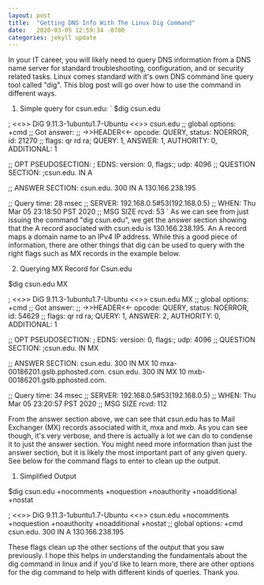 ```yaml
---
layout: post
title:  "Getting DNS Info With The Linux Dig Command"
date:   2020-03-05 12:59:34 -0700
categories: jekyll update
---
```

In your IT career, you will likely need to query DNS information from a DNS name server for standard troubleshooting, configuration, and or security related tasks.
Linux comes standard with it's own DNS command line query tool called "dig".  This blog post will go over how to use the command in different ways.
1. Simple query for csun.edu:
`
$dig csun.edu

; <<>> DiG 9.11.3-1ubuntu1.7-Ubuntu <<>> csun.edu
;; global options: +cmd
;; Got answer:
;; ->>HEADER<<- opcode: QUERY, status: NOERROR, id: 21270
;; flags: qr rd ra; QUERY: 1, ANSWER: 1, AUTHORITY: 0, ADDITIONAL: 1

;; OPT PSEUDOSECTION:
; EDNS: version: 0, flags:; udp: 4096
;; QUESTION SECTION:
;csun.edu.                      IN      A

;; ANSWER SECTION:
csun.edu.               300     IN      A       130.166.238.195

;; Query time: 28 msec
;; SERVER: 192.168.0.5#53(192.168.0.5)
;; WHEN: Thu Mar 05 23:18:50 PST 2020
;; MSG SIZE  rcvd: 53
`
As we can see from just issuing the command "dig csun.edu", we get the answer section showing that the A record asociated with csun.edu is 130.166.238.195.  An A record maps a domain name to an IPv4 IP address.  While this a good piece of information, there are other things that dig can be used to query with the right flags such as MX records in the example below.

2. Querying MX Record for Csun.edu

$dig csun.edu MX

; <<>> DiG 9.11.3-1ubuntu1.7-Ubuntu <<>> csun.edu MX
;; global options: +cmd
;; Got answer:
;; ->>HEADER<<- opcode: QUERY, status: NOERROR, id: 54629
;; flags: qr rd ra; QUERY: 1, ANSWER: 2, AUTHORITY: 0, ADDITIONAL: 1

;; OPT PSEUDOSECTION:
; EDNS: version: 0, flags:; udp: 4096
;; QUESTION SECTION:
;csun.edu.                      IN      MX

;; ANSWER SECTION:
csun.edu.               300     IN      MX      10 mxa-00186201.gslb.pphosted.com.
csun.edu.               300     IN      MX      10 mxb-00186201.gslb.pphosted.com.

;; Query time: 34 msec
;; SERVER: 192.168.0.5#53(192.168.0.5)
;; WHEN: Thu Mar 05 23:20:57 PST 2020
;; MSG SIZE  rcvd: 112

From the answer section above, we can see that csun.edu has to Mail Exchanger (MX) records associated with it, mxa and mxb.  As you can see though, it's very verbose, and there is actually a lot we can do to condense it to just the answer section.  You might need more information than just the answer section, but it is likely the most important part of any given query.  See below for the command flags to enter to clean up the output.
1. Simplified Output 

$dig csun.edu +nocomments +noquestion +noauthority +noadditional +nostat

; <<>> DiG 9.11.3-1ubuntu1.7-Ubuntu <<>> csun.edu +nocomments +noquestion +noauthority +noadditional +nostat
;; global options: +cmd
csun.edu.               300     IN      A       130.166.238.195

These flags clean up the other sections of the output that you saw previously.  I hope this helps in understanding the fundamentals about the dig command in linux and if you'd like to learn more, there are other options for the dig command to help with different kinds of queries.  Thank you.